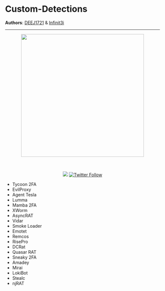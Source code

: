 # Custom-Detections

**Authors**: [DEEJ1721]([https://github.com/Net-Doge](https://github.com/deej1721)) & [Infinit3i](https://https://github.com/Infinit3i)

---

<p align="center">
  <img src="https://github.com/Infinit3i/Custom-Detections/raw/579a4a5d0281b99bcd3311679cabb2aa1d109e6a/Images/f8df6cf748cc3cf7c05ab18e798b3e91.jpg" width="400px">
</p>

<p align="center">
  <br><br>
    <a title="Hits" target="_blank" href="https://github.com/infinit3i/IOC-Detections"><img src="https://hits.b3log.org/infinit3i/IOC-Detections.svg"></a>
    <a title="Twitter" target="_blank" href="https://x.com/infinit3i"><img alt="Twitter Follow" src="https://img.shields.io/twitter/follow/b3logos?label=Follow&style=social"></a>
</p>


* Tycoon 2FA
* EvilProxy
* Agent Tesla
* Lumma
* Mamba 2FA
* XWorm
* AsyncRAT
* Vidar
* Smoke Loader
* Emotet
* Remcos
* RisePro
* DCRat
* Quasar RAT
* Sneaky 2FA
* Amadey
* Mirai
* LokiBot
* Stealc
* njRAT
